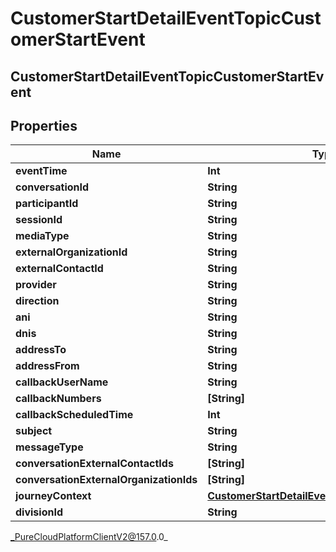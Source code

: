 # CustomerStartDetailEventTopicCustomerStartEvent

## CustomerStartDetailEventTopicCustomerStartEvent

## Properties

|Name | Type | Description | Notes|
|------------ | ------------- | ------------- | -------------|
| **eventTime** | **Int** |  | [optional] |
| **conversationId** | **String** |  | [optional] |
| **participantId** | **String** |  | [optional] |
| **sessionId** | **String** |  | [optional] |
| **mediaType** | **String** |  | [optional] |
| **externalOrganizationId** | **String** |  | [optional] |
| **externalContactId** | **String** |  | [optional] |
| **provider** | **String** |  | [optional] |
| **direction** | **String** |  | [optional] |
| **ani** | **String** |  | [optional] |
| **dnis** | **String** |  | [optional] |
| **addressTo** | **String** |  | [optional] |
| **addressFrom** | **String** |  | [optional] |
| **callbackUserName** | **String** |  | [optional] |
| **callbackNumbers** | **[String]** |  | [optional] |
| **callbackScheduledTime** | **Int** |  | [optional] |
| **subject** | **String** |  | [optional] |
| **messageType** | **String** |  | [optional] |
| **conversationExternalContactIds** | **[String]** |  | [optional] |
| **conversationExternalOrganizationIds** | **[String]** |  | [optional] |
| **journeyContext** | [**CustomerStartDetailEventTopicJourneyContext**](CustomerStartDetailEventTopicJourneyContext) |  | [optional] |
| **divisionId** | **String** |  | [optional] |



_PureCloudPlatformClientV2@157.0.0_
